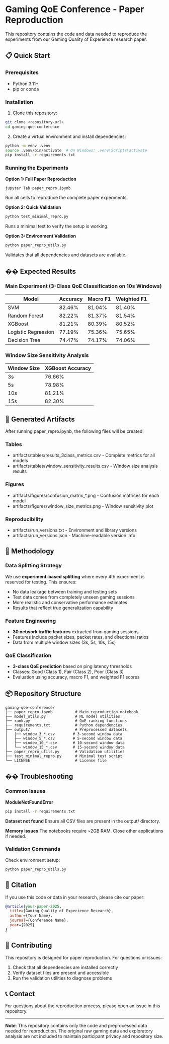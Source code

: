 # Gaming QoE Conference - Paper Reproduction

This repository contains the code and data needed to reproduce the experiments from our Gaming Quality of Experience research paper.

## 📋 Quick Start

### Prerequisites
- Python 3.11+ 
- pip or conda

### Installation

1. Clone this repository:
```bash
git clone <repository-url>
cd gaming-qoe-conference
```

2. Create a virtual environment and install dependencies:
```bash
python -m venv .venv
source .venv/bin/activate  # On Windows: .venv\Scripts\activate
pip install -r requirements.txt
```

### Running the Experiments

**Option 1: Full Paper Reproduction**
```bash
jupyter lab paper_repro.ipynb
```
Run all cells to reproduce the complete paper experiments.

**Option 2: Quick Validation**
```bash
python test_minimal_repro.py
```
Runs a minimal test to verify the setup is working.

**Option 3: Environment Validation**
```bash
python paper_repro_utils.py
```
Validates that all dependencies and datasets are available.

## �� Expected Results

### Main Experiment (3-Class QoE Classification on 10s Windows)
| Model | Accuracy | Macro F1 | Weighted F1 |
|-------|----------|----------|-------------|
| SVM | 82.46% | 81.04% | 81.40% |
| Random Forest | 82.22% | 81.37% | 81.54% |
| XGBoost | 81.21% | 80.39% | 80.52% |
| Logistic Regression | 77.19% | 75.36% | 75.65% |
| Decision Tree | 74.47% | 74.17% | 74.06% |

### Window Size Sensitivity Analysis
| Window Size | XGBoost Accuracy |
|-------------|------------------|
| 3s | 76.66% |
| 5s | 78.98% |
| 10s | 81.21% |
| 15s | 82.30% |

## 📁 Generated Artifacts

After running paper_repro.ipynb, the following files will be created:

### Tables
- artifacts/tables/results_3class_metrics.csv - Complete metrics for all models
- artifacts/tables/window_sensitivity_results.csv - Window size analysis results

### Figures  
- artifacts/figures/confusion_matrix_*.png - Confusion matrices for each model
- artifacts/figures/window_size_metrics.png - Window sensitivity plot

### Reproducibility
- artifacts/run_versions.txt - Environment and library versions
- artifacts/run_versions.json - Machine-readable version info

## 🔬 Methodology

### Data Splitting Strategy
We use **experiment-based splitting** where every 4th experiment is reserved for testing. This ensures:
- No data leakage between training and testing sets
- Test data comes from completely unseen gaming sessions  
- More realistic and conservative performance estimates
- Results that reflect true generalization capability

### Feature Engineering
- **30 network traffic features** extracted from gaming sessions
- Features include packet sizes, packet rates, and directional ratios
- Data from multiple window sizes (3s, 5s, 10s, 15s)

### QoE Classification
- **3-class QoE prediction** based on ping latency thresholds
- Classes: Good (Class 1), Fair (Class 2), Poor (Class 3)
- Evaluation using accuracy, macro F1, and weighted F1 scores

## 📦 Repository Structure

```
gaming-qoe-conference/
├── paper_repro.ipynb          # Main reproduction notebook
├── model_utils.py             # ML model utilities
├── rank.py                    # QoE ranking functions  
├── requirements.txt           # Python dependencies
├── output/                    # Preprocessed datasets
│   ├── window_3_*.csv        # 3-second window data
│   ├── window_5_*.csv        # 5-second window data  
│   ├── window_10_*.csv       # 10-second window data
│   └── window_15_*.csv       # 15-second window data
├── paper_repro_utils.py       # Validation utilities
├── test_minimal_repro.py      # Minimal test script
└── LICENSE                    # License file
```

## �� Troubleshooting

### Common Issues

**ModuleNotFoundError**
```bash
pip install -r requirements.txt
```

**Dataset not found**
Ensure all CSV files are present in the output/ directory.

**Memory issues**
The notebooks require ~2GB RAM. Close other applications if needed.

### Validation Commands

Check environment setup:
```bash
python paper_repro_utils.py
```

## 📄 Citation

If you use this code or data in your research, please cite our paper:

```bibtex
@article{your-paper-2025,
  title={Gaming Quality of Experience Research},
  author={Your Name},
  journal={Conference Name},
  year={2025}
}
```

## 🤝 Contributing

This repository is designed for paper reproduction. For questions or issues:
1. Check that all dependencies are installed correctly
2. Verify dataset files are present and accessible
3. Run the validation utilities to diagnose problems

## 📞 Contact

For questions about the reproduction process, please open an issue in this repository.

---

**Note**: This repository contains only the code and preprocessed data needed for reproduction. The original raw gaming data and exploratory analysis are not included to maintain participant privacy and repository size.
